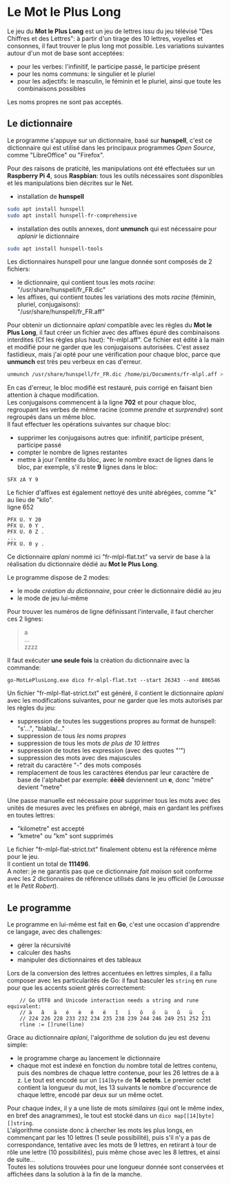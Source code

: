 # Le Mot le Plus Long

Le jeu du **Mot le Plus Long** est un jeu de lettres issu du jeu télévisé "Des Chiffres et des Lettres": à partir d'un tirage des 10 lettres, voyelles et consonnes, il faut trouver le plus long mot possible. Les variations suivantes autour d'un mot de base sont acceptées:  
- pour les verbes: l'infinitif, le participe passé, le participe présent
- pour les noms communs: le singulier et le pluriel
- pour les adjectifs: le masculin, le féminin et le pluriel, ainsi que toute les combinaisons possibles

Les noms propres ne sont pas acceptés.

## Le dictionnaire

Le programme s'appuye sur un dictionnaire, basé sur **hunspell**, c'est ce dictionnaire qui est utilisé dans les principaux programmes *Open Source*, comme "LibreOffice" ou "Firefox".  

Pour des raisons de praticité, les manipulations ont été effectuées sur un **Raspberry Pi 4**, sous **Raspbian**: tous les outils nécessaires sont disponibles et les manipulations bien décrites sur le Net.
- installation de **hunspell**
```bash
sudo apt install hunspell
sudo apt install hunspell-fr-comprehensive
```
- installation des outils annexes, dont **unmunch** qui est nécessaire pour *aplanir* le dictionnaire
```bash
sudo apt install hunspell-tools
```

Les dictionnaires hunspell pour une langue donnée sont composés de 2 fichiers:  
- le dictionnaire, qui contient tous les mots *racine*:  
"/usr/share/hunspell/fr_FR.dic"
- les affixes, qui contient toutes les variations des mots *racine* (féminin, pluriel, conjugaisons):  
"/usr/share/hunspell/fr_FR.aff"

Pour obtenir un dictionnaire *aplani* compatible avec les règles du **Mot le Plus Long**, il faut créer un fichier avec des affixes épuré des combinaisons interdites (Cf les règles plus haut): "fr-mlpl.aff". Ce fichier est édité à la main et modifié pour ne garder que les conjugaisons autorisées. C'est assez fastidieux, mais j'ai opté pour une vérification pour chaque bloc, parce que **unmunch** est très peu verbeux en cas d'erreur.
```bash
unmunch /usr/share/hunspell/fr_FR.dic /home/pi/Documents/fr-mlpl.aff > fr-mlpl-flat.txt
```

En cas d'erreur, le bloc modifié est restauré, puis corrigé en faisant bien attention à chaque modification.  
Les conjugaisons commencent à la ligne **702** et pour chaque bloc, regroupant les verbes de même racine (comme *prendre* et *surprendre*) sont regroupés dans un même bloc.  
Il faut effectuer les opérations suivantes sur chaque bloc:
- supprimer les conjugaisons autres que: infinitif, participe présent, participe passé
- compter le nombre de lignes restantes
- mettre à jour l'entête du bloc, avec le nombre exact de lignes dans le bloc, par exemple, s'il reste **9** lignes dans le bloc:
```
SFX zA Y 9
```
Le fichier d'affixes est également nettoyé des unité abrégées, comme "k" au lieu de "kilo".  
ligne 652
```
PFX U. Y 20
PFX U. 0 Y .
PFX U. 0 Z .
...
PFX U. 0 y .
```

Ce dictionnaire *aplani* nommé ici "fr-mlpl-flat.txt" va servir de base à la réalisation du dictionnaire dédié au **Mot le Plus Long**.  

Le programme dispose de 2 modes:
- le mode *création du dictionnaire*, pour créer le dictionnaire dédié au jeu
- le mode de jeu lui-même

Pour trouver les numéros de ligne définissant l'intervalle, il faut chercher ces 2 lignes:
> a  
> ...  
> zzzz  

Il faut exécuter **une seule fois** la création du dictionnaire avec la commande:
```
go-MotLePlusLong.exe dico fr-mlpl-flat.txt --start 26343 --end 806546
```

Un fichier "fr-mlpl-flat-strict.txt" est généré, il contient le dictionnaire *aplani* avec les modifications suivantes, pour ne garder que les mots autorisés par les règles du jeu:
- suppression de toutes les suggestions propres au format de hunspell: "s'...", "blabla/..."
- suppression de tous *les noms propres*
- suppression de tous les mots *de plus de 10 lettres*
- suppression de toutes les expression (avec des quotes "'")
- suppression des mots avec des majuscules
- retrait du caractère "-" des mots composés
- remplacement de tous les caractères étendus par leur caractère de base de l'alphabet
par exemple: **éèëê** deviennent un **e**, donc "mètre" devient "metre"

Une passe manuelle est nécessaire pour supprimer tous les mots avec des unités de mesures avec les préfixes en abrégé, mais en gardant les préfixes en toutes lettres:
- "kilometre" est accepté
- "kmetre" ou "km" sont supprimés

Le fichier "fr-mlpl-flat-strict.txt" finalement obtenu est la référence même pour le jeu.  
Il contient un total de **111496**.  
A noter: je ne garantis pas que ce dictionnaire *fait maison* soit conforme avec les 2 dictionnaires de référence utilisés dans le jeu officiel (le *Larousse* et le *Petit Robert*).

## Le programme

Le programme en lui-même est fait en **Go**, c'est une occasion d'apprendre ce langage, avec des challenges:
- gérer la récursivité
- calculer des hashs
- manipuler des dictionnaires et des tableaux

Lors de la conversion des lettres accentuées en lettres simples, il a fallu composer avec les particularités de Go: il faut basculer les `string` en `rune` pour que les accents soient gérés correctement:
```
	// Go UTF8 and Unicode interaction needs a string and rune equivalent:
	// à   â   ä   é   è   ê   ë   î   ï   ô   ö   ù   û   ü   ç
	// 224 226 228 233 232 234 235 238 239 244 246 249 251 252 231
	rline := []rune(line)
```

Grace au dictionnaire *aplani*, l'algorithme de solution du jeu est devenu simple:
- le programme charge au lancement le dictionnaire
- chaque mot est indexé en fonction du nombre total de lettres contenu, puis des nombres de chaque lettre contenue, pour les 26 lettres de a à z. Le tout est encodé sur un `[14]byte` de **14 octets**. Le premier octet contient la longueur du mot, les 13 suivants le nombre d'occurence de chaque lettre, encodé par deux sur un même octet.  

Pour chaque index, il y a une liste de mots *similaires* (qui ont le même index, en bref des anagrammes), le tout est stocké dans un `dico map[[14]byte][]string`.  
L'algorithme consiste donc à chercher les mots les plus longs, en commençant par les 10 lettres (1 seule possibilité), puis s'il n'y a pas de correspondance, tentative avec les mots de 9 lettres, en retirant à tour de rôle une lettre (10 possibilités), puis même chose avec les 8 lettres, et ainsi de suite...  
Toutes les solutions trouvées pour une longueur donnée sont conservées et affichées dans la solution à la fin de la manche.  
